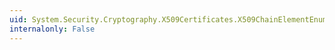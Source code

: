 ```yaml
---
uid: System.Security.Cryptography.X509Certificates.X509ChainElementEnumerator.System#Collections#IEnumerator#Current
internalonly: False
---
```

